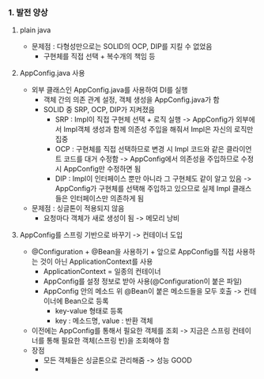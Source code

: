 ### 1. 발전 양상
1. plain java
   - 문제점 : 다형성만으로는 SOLID의 OCP, DIP를 지킬 수 없었음
     - 구현체를 직접 선택 + 복수개의 책임 등

2. AppConfig.java 사용
   - 외부 클래스인 AppConfig.java를 사용하여 DI를 실행
     - 객체 간의 의존 관계 설정, 객체 생성을 AppConfig.java가 함
     - SOLID 중 SRP, OCP, DIP가 지켜졌음
       - SRP : Impl이 직접 구현체 선택 + 로직 실행 -> AppConfig가 외부에서 Impl객체 생성과 함께 의존성 주입을 해줘서 Impl은 자신의 로직만 집중
       - OCP : 구현체를 직접 선택하므로 변경 시 Impl 코드와 같은 클라이언트 코드를 대거 수정함 -> AppConfig에서 의존성을 주입하므로 수정 시 AppConfig만 수정하면 됨
       - DIP : Impl이 인터페이스 뿐만 아니라 그 구현체도 같이 알고 있음 -> AppConfig가 구현체를 선택해 주입하고 있으므로 실제 Impl 클래스들은 인터페이스만 의존하게 됨
   - 문제점 : 싱글톤이 적용되지 않음
     - 요청마다 객체가 새로 생성이 됨 -> 메모리 낭비 
      
3. AppConfig를 스프링 기반으로 바꾸기 -> 컨테이너 도입 
   - @Configuration + @Bean을 사용하기 + 앞으로 AppConfig를 직접 사용하는 것이 아닌 ApplicationContext를 사용
     - ApplicationContext = 일종의 컨테이너
     - AppConfig를 설정 정보로 받아 사용(@Configuration이 붙은 파일)
     - AppConfig 안의 메소드 위 @Bean이 붙은 메소드들을 모두 호출 -> 컨테이너에 Bean으로 등록
       - key-value 형태로 등록
       - key : 메소드명, value : 반환 객체
   - 이전에는 AppConfig를 통해서 필요한 객체를 조회 -> 지금은 스프링 컨테이너를 통해 필요한 객체(스프링 빈)을 조회해야 함 
   - 장점
     - 모든 객체들은 싱글톤으로 관리해줌 -> 성능 GOOD
     - 
